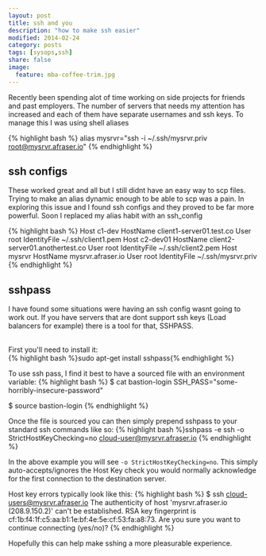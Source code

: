 ```yaml
---
layout: post
title: ssh and you
description: "how to make ssh easier"
modified: 2014-02-24
category: posts
tags: [sysops,ssh]
share: false
image:
  feature: mba-coffee-trim.jpg
---
```


Recently been spending alot of time working on side projects for friends and past employers. The number of servers that needs my attention has increased and each of them have separate usernames and ssh keys. To manage this I was using shell aliases 

{% highlight bash %}
alias mysrvr="ssh -i ~/.ssh/mysrvr.priv root@mysrvr.afraser.io"
{% endhighlight %}

## ssh configs
These worked great and all but I still didnt have an easy way to scp files. Trying to make an alias dynamic enough to be able to scp was a pain.
In exploring this issue and I found ssh configs and they proved to be far more powerful. Soon I replaced  my alias habit with an ssh_config

{% highlight bash %}
Host c1-dev
   HostName client1-server01.test.co
   User root
   IdentityFile ~/.ssh/client1.pem
Host c2-dev01
   HostName client2-server01.anothertest.co
   User root
   IdentityFile ~/.ssh/client2.pem
Host mysrvr
   HostName mysrvr.afraser.io
   User root
   IdentityFile ~/.ssh/mysrvr.priv
{% endhighlight %}

## sshpass
I have found some situations were having an ssh config wasnt going to work out. If you have servers that are dont support ssh keys (Load balancers for example) there is a tool for that, SSHPASS.

<br />
First you'll need to install it:
<br />
{% highlight bash %}sudo apt-get install sshpass{% endhighlight %}

To use ssh pass, I find it best to have a sourced file with an environment variable:
{% highlight bash %}
$ cat bastion-login
  SSH_PASS="some-horribly-insecure-password"

$ source bastion-login
{% endhighlight %}

Once the file is sourced you can then simply prepend sshpass to your standard ssh commands like so:
{% highlight bash %}sshpass -e ssh -o StrictHostKeyChecking=no  cloud-user@mysrvr.afraser.io {% endhighlight %}

In the above example you will see ```-o StrictHostKeyChecking=no```.  This simply auto-accepts/ignores the Host Key check you would normally acknowledge for the first connection to the destination server.

Host key errors typically look like this:
{% highlight bash %}
$ ssh cloud-users@mysrvr.afraser.io
The authenticity of host 'mysrvr.afraser.io (208.9.150.2)' can't be established.
RSA key fingerprint is cf:1b:f4:1f:c5:aa:b1:1e:bf:4e:5e:cf:53:fa:a8:73.
Are you sure you want to continue connecting (yes/no)? 
{% endhighlight %}


Hopefully this can help make sshing a more pleasurable experience.